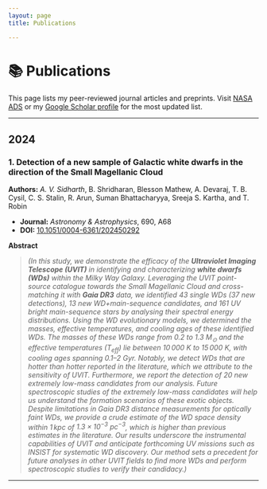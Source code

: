 ```yaml
---
layout: page
title: Publications

---
```


# 📚 Publications

This page lists my peer-reviewed journal articles and preprints. Visit [NASA ADS](https://ui.adsabs.harvard.edu/search/q=orcid%3A0009-0006-4935-5453&sort=date%20desc%2C%20bibcode%20desc&p_=0) or my [Google Scholar profile](https://scholar.google.com/citations?user=pReGxG0AAAAJ&hl=en) for the most updated list.


---

## **2024**

### 1. Detection of a new sample of Galactic white dwarfs in the direction of the Small Magellanic Cloud

**Authors:** *A. V. Sidharth*, B. Shridharan, Blesson Mathew, A. Devaraj, T. B. Cysil, C. S. Stalin, R. Arun, Suman Bhattacharyya, Sreeja S. Kartha, and T. Robin

* **Journal:** *Astronomy & Astrophysics*, 690, A68
* **DOI:** [10.1051/0004-6361/202450292](https://doi.org/10.1051/0004-6361/202450292) 

**Abstract**
> *(In this study, we demonstrate the efficacy of the **Ultraviolet Imaging Telescope (UVIT)** in identifying and characterizing **white dwarfs (WDs)** within the Milky Way Galaxy. Leveraging the UVIT point-source catalogue towards the Small Magellanic Cloud and cross-matching it with **Gaia DR3** data, we identified 43 single WDs (37 new detections), 13 new WD+main-sequence candidates, and 161 UV bright main-sequence stars by analysing their spectral energy distributions. Using the WD evolutionary models, we determined the masses, effective temperatures, and cooling ages of these identified WDs. The masses of these WDs range from $0.2$ to $1.3\ M_\odot$ and the effective temperatures ($T_{\text{eff}}$) lie between $10\,000$ K to $15\,000$ K, with cooling ages spanning $0.1–2$ Gyr. Notably, we detect WDs that are hotter than hotter reported in the literature, which we attribute to the sensitivity of UVIT. Furthermore, we report the detection of 20 new extremely low-mass candidates from our analysis. Future spectroscopic studies of the extremely low-mass candidates will help us understand the formation scenarios of these exotic objects. Despite limitations in Gaia DR3 distance measurements for optically faint WDs, we provide a crude estimate of the WD space density within $1\,\text{kpc}$ of $1.3 \times 10^{-3}\ \text{pc}^{-3}$, which is higher than previous estimates in the literature. Our results underscore the instrumental capabilities of UVIT and anticipate forthcoming UV missions such as INSIST for systematic WD discovery. Our method sets a precedent for future analyses in other UVIT fields to find more WDs and perform spectroscopic studies to verify their candidacy.)*


---

